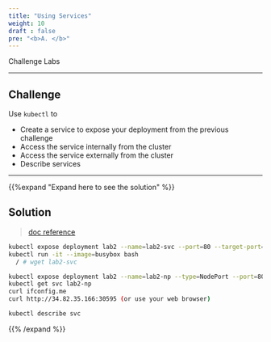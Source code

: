 ```yaml
---
title: "Using Services"
weight: 10
draft : false
pre: "<b>A. </b>"
---
```


Challenge Labs


---

## Challenge

Use `kubectl` to

- Create a service to expose your deployment from the previous challenge
- Access the service internally from the cluster
- Access the service externally from the cluster
- Describe services

---
{{%expand "Expand here to see the solution" %}}

## Solution

> [doc reference](https://kubernetes.io/docs/concepts/services-networking/connect-applications-service/)

```bash
kubectl expose deployment lab2 --name=lab2-svc --port=80 --target-port=8080
kubectl run -it --image=busybox bash
  / # wget lab2-svc

kubectl expose deployment lab2 --name=lab2-np --type=NodePort --port=8080
kubectl get svc lab2-np
curl ifconfig.me
curl http://34.82.35.166:30595 (or use your web browser)

kubectl describe svc
```

{{% /expand %}}

